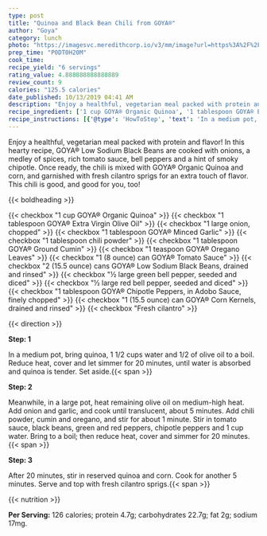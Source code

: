 ```yaml
---
type: post
title: "Quinoa and Black Bean Chili from GOYA®"
author: "Goya"
category: lunch
photo: "https://imagesvc.meredithcorp.io/v3/mm/image?url=https%3A%2F%2Fimages.media-allrecipes.com%2Fuserphotos%2F3698769.jpg"
prep_time: "P0DT0H20M"
cook_time: 
recipe_yield: "6 servings"
rating_value: 4.888888888888889
review_count: 9
calories: "125.5 calories"
date_published: 10/13/2019 04:41 AM
description: "Enjoy a healthful, vegetarian meal packed with protein and flavor! In this hearty recipe, GOYA® Low Sodium Black Beans are cooked with onions, a medley of spices, rich tomato sauce, bell peppers and a hint of smoky chipotle. Once ready, the chili is mixed with GOYA® Organic Quinoa and corn, and garnished with fresh cilantro sprigs for an extra touch of flavor. This chili is good, and good for you, too!"
recipe_ingredient: ['1 cup GOYA® Organic Quinoa', '1 tablespoon GOYA® Extra Virgin Olive Oil', '1 large onion, chopped', '1 tablespoon GOYA® Minced Garlic', '1 tablespoon chili powder', '1 tablespoon GOYA® Ground Cumin', '1 teaspoon GOYA® Oregano Leaves', '1 (8 ounce) can GOYA® Tomato Sauce', '2 (15.5 ounce) cans GOYA® Low Sodium Black Beans, drained and rinsed', '½ large green bell pepper, seeded and diced', '½ large red bell pepper, seeded and diced', '1 tablespoon GOYA® Chipotle Peppers, in Adobo Sauce, finely chopped', '1 (15.5 ounce) can GOYA® Corn Kernels, drained and rinsed', 'Fresh cilantro']
recipe_instructions: [{'@type': 'HowToStep', 'text': 'In a medium pot, bring quinoa, 1 1/2 cups water and 1/2 of olive oil to a boil. Reduce heat, cover and let simmer for 20 minutes, until water is absorbed and quinoa is tender. Set aside.\n'}, {'@type': 'HowToStep', 'text': 'Meanwhile, in a large pot, heat remaining olive oil on medium-high heat. Add onion and garlic, and cook until translucent, about 5 minutes. Add chili powder, cumin and oregano, and stir for about 1 minute. Stir in tomato sauce, black beans, green and red peppers, chipotle peppers and 1 cup water. Bring to a boil; then reduce heat, cover and simmer for 20 minutes.\n'}, {'@type': 'HowToStep', 'text': 'After 20 minutes, stir in reserved quinoa and corn. Cook for another 5 minutes. Serve and top with fresh cilantro sprigs.\n'}]
---
```


Enjoy a healthful, vegetarian meal packed with protein and flavor! In this hearty recipe, GOYA® Low Sodium Black Beans are cooked with onions, a medley of spices, rich tomato sauce, bell peppers and a hint of smoky chipotle. Once ready, the chili is mixed with GOYA® Organic Quinoa and corn, and garnished with fresh cilantro sprigs for an extra touch of flavor. This chili is good, and good for you, too! 

{{< boldheading >}}

{{< checkbox "1 cup GOYA® Organic Quinoa" >}}
{{< checkbox "1 tablespoon GOYA® Extra Virgin Olive Oil" >}}
{{< checkbox "1 large onion, chopped" >}}
{{< checkbox "1 tablespoon GOYA® Minced Garlic" >}}
{{< checkbox "1 tablespoon chili powder" >}}
{{< checkbox "1 tablespoon GOYA® Ground Cumin" >}}
{{< checkbox "1 teaspoon GOYA® Oregano Leaves" >}}
{{< checkbox "1 (8 ounce) can GOYA® Tomato Sauce" >}}
{{< checkbox "2 (15.5 ounce) cans GOYA® Low Sodium Black Beans, drained and rinsed" >}}
{{< checkbox "½ large green bell pepper, seeded and diced" >}}
{{< checkbox "½ large red bell pepper, seeded and diced" >}}
{{< checkbox "1 tablespoon GOYA® Chipotle Peppers, in Adobo Sauce, finely chopped" >}}
{{< checkbox "1 (15.5 ounce) can GOYA® Corn Kernels, drained and rinsed" >}}
{{< checkbox "Fresh cilantro" >}}


{{< direction >}}

**Step: 1**

In a medium pot, bring quinoa, 1 1/2 cups water and 1/2 of olive oil to a boil. Reduce heat, cover and let simmer for 20 minutes, until water is absorbed and quinoa is tender. Set aside.{{< span >}}

**Step: 2**

Meanwhile, in a large pot, heat remaining olive oil on medium-high heat. Add onion and garlic, and cook until translucent, about 5 minutes. Add chili powder, cumin and oregano, and stir for about 1 minute. Stir in tomato sauce, black beans, green and red peppers, chipotle peppers and 1 cup water. Bring to a boil; then reduce heat, cover and simmer for 20 minutes.{{< span >}}

**Step: 3**

After 20 minutes, stir in reserved quinoa and corn. Cook for another 5 minutes. Serve and top with fresh cilantro sprigs.{{< span >}}

{{< nutrition >}}

**Per Serving:** 126 calories; protein 4.7g; carbohydrates 22.7g; fat 2g; sodium 17mg.